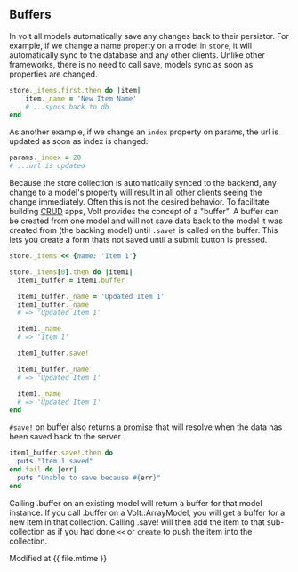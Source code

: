 ## Buffers

In volt all models automatically save any changes back to their persistor.  For example, if we change a name property on a model in ```store```, it will automatically sync to the database and any other clients.  Unlike other frameworks, there is no need to call save, models sync as soon as properties are changed.

```ruby
store._items.first.then do |item|
    item._name = 'New Item Name'
    # ...syncs back to db
end
```

As another example, if we change an ```index``` property on params, the url is updated as soon as index is changed:

```ruby
params._index = 20
# ...url is updated
```

Because the store collection is automatically synced to the backend, any change to a model's property will result in all other clients seeing the change immediately.  Often this is not the desired behavior.  To facilitate building [CRUD](http://en.wikipedia.org/wiki/Create,_read,_update_and_delete) apps, Volt provides the concept of a "buffer".  A buffer can be created from one model and will not save data back to the model it was created from (the backing model) until ```.save!``` is called on the buffer. This lets you create a form thats not saved until a submit button is pressed.

```ruby
store._items << {name: 'Item 1'}

store._items[0].then do |item1|
  item1_buffer = item1.buffer

  item1_buffer._name = 'Updated Item 1'
  item1_buffer._name
  # => 'Updated Item 1'

  item1._name
  # => 'Item 1'

  item1_buffer.save!

  item1_buffer._name
  # => 'Updated Item 1'

  item1._name
  # => 'Updated Item 1'
end
```

```#save!``` on buffer also returns a [promise](http://opalrb.org/blog/2014/05/07/promises-in-opal/) that will resolve when the data has been saved back to the server.

```ruby
item1_buffer.save!.then do
  puts "Item 1 saved"
end.fail do |err|
  puts "Unable to save because #{err}"
end
```

Calling .buffer on an existing model will return a buffer for that model instance.  If you call .buffer on a Volt::ArrayModel, you will get a buffer for a new item in that collection.  Calling .save! will then add the item to that sub-collection as if you had done ```<<``` or ```create``` to push the item into the collection.

Modified at {{ file.mtime }}
